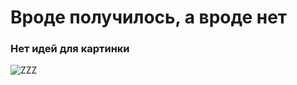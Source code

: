 # Вроде получилось, а вроде нет #
### Нет идей для картинки ###
![ZZZ](https://fullhdoboi.ru/wp-content/uploads/_ph/6/735811463.jpg)

